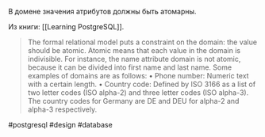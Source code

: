 В домене значения атрибутов должны быть атомарны.

Из книги: [[Learning PostgreSQL]].
> The formal relational model puts a constraint on the domain: the value should be atomic. Atomic means that each value in the domain is indivisible. For instance, the name attribute domain is not atomic, because it can be divided into first name and last name. Some examples of domains are as follows:
• Phone number: Numeric text with a certain length.
• Country code: Defined by ISO 3166 as a list of two letter codes (ISO alpha-2) and three letter codes (ISO alpha-3). The country codes for Germany are DE and DEU for alpha-2 and alpha-3 respectively.

#postgresql #design #database 